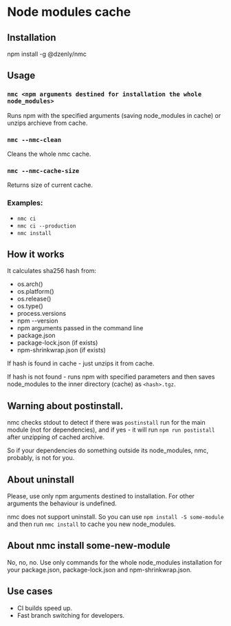 # Node modules cache

## Installation

npm install -g @dzenly/nmc

## Usage

### `nmc <npm arguments destined for installation the whole node_modules>`
Runs npm with the specified arguments (saving node_modules in cache) or unzips archieve from cache.

### `nmc --nmc-clean`
Cleans the whole nmc cache.

### `nmc --nmc-cache-size`
Returns size of current cache.
  
### Examples:
* `nmc ci`
* `nmc ci --production`
* `nmc install`

## How it works

It calculates sha256 hash from:
* os.arch()
* os.platform()
* os.release()
* os.type()
* process.versions
* npm --version
* npm arguments passed in the command line
* package.json
* package-lock.json (if exists)
* npm-shrinkwrap.json (if exists)

If hash is found in cache - just unzips it from cache.

If hash is not found - runs npm with specified parameters and then saves node_modules to
the inner directory (cache) as `<hash>.tgz`.

## Warning about postinstall.

nmc checks stdout to detect if there was `postinstall` run for the main module (not for dependencies),
and if yes - it will run `npm run postistall` after unzipping of cached archive.

So if your dependencies do something outside its node_modules, nmc, probably, is not for you.

## About uninstall

Please, use only npm arguments destined to installation. For other arguments the behaviour is undefined.

nmc does not support uninstall. So you can use `npm install -S some-module` and then run `nmc install`
to cache you new node_modules.

## About nmc install some-new-module

No, no, no. Use only commands for the whole node_modules installation
for your package.json, package-lock.json and npm-shrinkwrap.json.

## Use cases

* CI builds speed up.
* Fast branch switching for developers.
